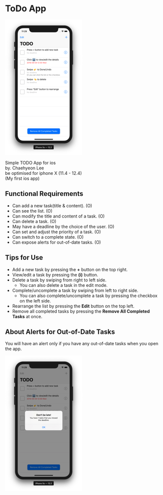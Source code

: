 # ToDo App 

![Alt text](/Screenshots/Main.png)

Simple TODO App for ios <br>
by. Chaehyeon Lee <br>
be optimised for iphone X (11.4 - 12.4)<br>
(My first ios app)

## Functional Requirements
* Can add a new task(title & content).   (O)
* Can see the list.    (O)
* Can modify the title and content of a task.   (O)
* Can delete a task.    (O)
* May have a deadline by the choice of the user.    (O)
* Can set and adjust the priority of a task.    (O)
* Can switch to a complete state.   (O)
* Can expose alerts for out-of-date tasks.    (O)


## Tips for Use
* Add a new task by pressing the **+** button on the top right.
* View/edit a task by pressing the **(i)** button.
* Delete a task by swiping from right to left side.
  * You can also delete a task in the edit mode.
* Complete/uncomplete a task by swiping from left to right side.
  * You can also complete/uncomplete a task by pressing the checkbox on the left side.
* Rearrange the list by pressing the **Edit** button on the top left.
* Remove all completed tasks by pressing the **Remove All Completed Tasks** at once.


## About Alerts for Out-of-Date Tasks
You will have an alert only if you have any out-of-date tasks when you open the app. 

![Alt text](/Screenshots/Alert.png)
